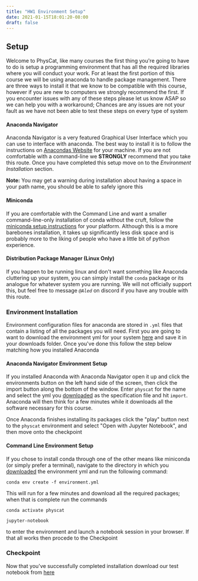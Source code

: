 ```yaml
---
title: "HW1 Environment Setup"
date: 2021-01-15T18:01:20-08:00
draft: false
---
```



## Setup

Welcome to PhysCat, like many courses the first thing you're going to have to do is setup a programming environment that has all the required libraries where you will conduct your work. For at least the first portion of this course we will be using anaconda to handle package management. There are three ways to install it that we know to be compatible with this course, however if you are new to computers we strongly recommend the first. If you encounter issues with any of these steps please let us know ASAP so we can help you with a workaround; Chances are any issues are not your fault as we have not been able to test these steps on every type of system

#### Anaconda Navigator

Anaconda Navigator is a very featured Graphical User Interface which you can use to interface with anaconda. The best way to install it is to follow the instructions on [Anacondas Website](https://docs.anaconda.com/anaconda/install/) for your machine. If you are not comfortable with a command-line we **STRONGLY** recommend that you take this route. Once you have completed this setup move on to the *Environment Installation* section.

**Note:** You may get a warning during installation about having a space in your path name, you should be able to safely ignore this

#### Miniconda

If you are comfortable with the Command Line and want a smaller command-line-only installation of conda without the cruft, follow the [miniconda setup instructions](https://docs.conda.io/en/latest/miniconda.html) for your platform. Although this is a more barebones installation, it takes up significantly less disk space and is probably more to the liking of people who have a little bit of python experience.

#### Distribution Package Manager (Linux Only)

If you happen to be running linux and don't want something like Anaconda cluttering up your system, you can simply install the `conda` package or its analogue for whatever system you are running. We will not officially support this, but feel free to message *`@Aled`* on discord if you have any trouble with this route.

### Environment Installation

Environment configuration files for anaconda are stored in `.yml` files that contain a listing of all the packages you will need. First you are going to want to download the environment yml for your system [here](http://spooky.ld-cd.net/physcat/environment.yml) and save it in your downloads folder.
Once you've done this follow the step below matching how you installed Anaconda

#### Anaconda Navigator Environment Setup

If you installed Anaconda with Anaconda Navigator open it up and click the environments button on the left hand side of the screen, then click the import button along the bottom of the window. Enter `physcat` for the name and select the yml you [downloaded](http://spooky.ld-cd.net/physcat/environment.yml) as the specification file and hit `import`. Anaconda will then think for a few minutes while it downloads all the software necessary for this course.

Once Anaconda finishes installing its packages click the "play" button next to the `physcat` environment and select "Open with Jupyter Notebook", and then move onto the checkpoint

#### Command Line Environment Setup

If you chose to install conda through one of the other means like miniconda (or simply prefer a terminal), navigate to the directory in which you [downloaded](http://spooky.ld-cd.net/physcat/environment.yml) the environment yml and run the following command:

```shell
conda env create -f environment.yml
```

This will run for a few minutes and download all the required packages; when that is complete run the commands

```shell
conda activate physcat

jupyter-notebook
```

to enter the environment and launch a notebook session in your browser. If that all works then procede to the Checkpoint

### Checkpoint

Now that you've successfully completed installation download our test notebook from [here](/homeworks/physcat_sp21_hw1_p1.ipynb)